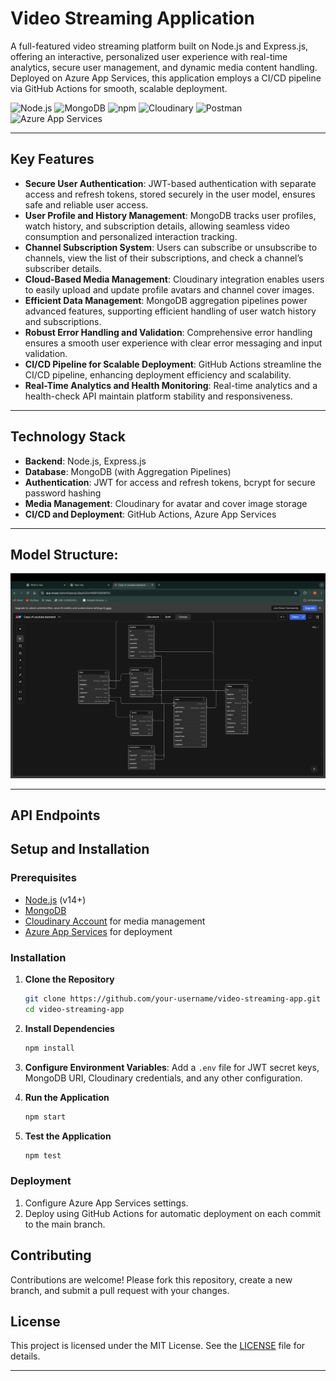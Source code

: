 
# Video Streaming Application

A full-featured video streaming platform built on Node.js and Express.js, offering an interactive, personalized user experience with real-time analytics, secure user management, and dynamic media content handling. Deployed on Azure App Services, this application employs a CI/CD pipeline via GitHub Actions for smooth, scalable deployment.

![Node.js](https://img.shields.io/badge/Node.js-339933?style=for-the-badge&logo=nodedotjs&logoColor=white)
![MongoDB](https://img.shields.io/badge/MongoDB-47A248?style=for-the-badge&logo=mongodb&logoColor=white)
![npm](https://img.shields.io/badge/npm-CB3837?style=for-the-badge&logo=npm&logoColor=white)
![Cloudinary](https://img.shields.io/badge/Cloudinary-3448C5?style=for-the-badge&logo=cloudinary&logoColor=white)
![Postman](https://img.shields.io/badge/Postman-FF6C37?style=for-the-badge&logo=postman&logoColor=white)
![Azure App Services](https://img.shields.io/badge/Azure_App_Services-0078D4?style=for-the-badge&logo=microsoft-azure&logoColor=white)

---

## Key Features

- **Secure User Authentication**: JWT-based authentication with separate access and refresh tokens, stored securely in the user model, ensures safe and reliable user access.
- **User Profile and History Management**: MongoDB tracks user profiles, watch history, and subscription details, allowing seamless video consumption and personalized interaction tracking.
- **Channel Subscription System**: Users can subscribe or unsubscribe to channels, view the list of their subscriptions, and check a channel’s subscriber details.
- **Cloud-Based Media Management**: Cloudinary integration enables users to easily upload and update profile avatars and channel cover images.
- **Efficient Data Management**: MongoDB aggregation pipelines power advanced features, supporting efficient handling of user watch history and subscriptions.
- **Robust Error Handling and Validation**: Comprehensive error handling ensures a smooth user experience with clear error messaging and input validation.
- **CI/CD Pipeline for Scalable Deployment**: GitHub Actions streamline the CI/CD pipeline, enhancing deployment efficiency and scalability.
- **Real-Time Analytics and Health Monitoring**: Real-time analytics and a health-check API maintain platform stability and responsiveness.

---

## Technology Stack

- **Backend**: Node.js, Express.js
- **Database**: MongoDB (with Aggregation Pipelines)
- **Authentication**: JWT for access and refresh tokens, bcrypt for secure password hashing
- **Media Management**: Cloudinary for avatar and cover image storage
- **CI/CD and Deployment**: GitHub Actions, Azure App Services

---
## Model Structure:
![Model Image](https://github.com/MOHINI1403/VideoStreamingApplication/blob/main/public/assets/models.png?raw=true)

---

## API Endpoints

## Setup and Installation

### Prerequisites
- [Node.js](https://nodejs.org/) (v14+)
- [MongoDB](https://www.mongodb.com/)
- [Cloudinary Account](https://cloudinary.com/) for media management
- [Azure App Services](https://azure.microsoft.com/) for deployment

### Installation

1. **Clone the Repository**
   ```bash
   git clone https://github.com/your-username/video-streaming-app.git
   cd video-streaming-app
   ```

2. **Install Dependencies**
   ```bash
   npm install
   ```

3. **Configure Environment Variables**: Add a `.env` file for JWT secret keys, MongoDB URI, Cloudinary credentials, and any other configuration.

4. **Run the Application**
   ```bash
   npm start
   ```

5. **Test the Application**
   ```bash
   npm test
   ```

### Deployment

1. Configure Azure App Services settings.
2. Deploy using GitHub Actions for automatic deployment on each commit to the main branch.

## Contributing

Contributions are welcome! Please fork this repository, create a new branch, and submit a pull request with your changes.

## License

This project is licensed under the MIT License. See the [LICENSE](LICENSE) file for details.

---

